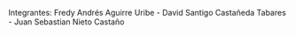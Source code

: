 Integrantes:
Fredy Andrés Aguirre Uribe - 
David Santigo Castañeda Tabares -
Juan Sebastian Nieto Castaño
